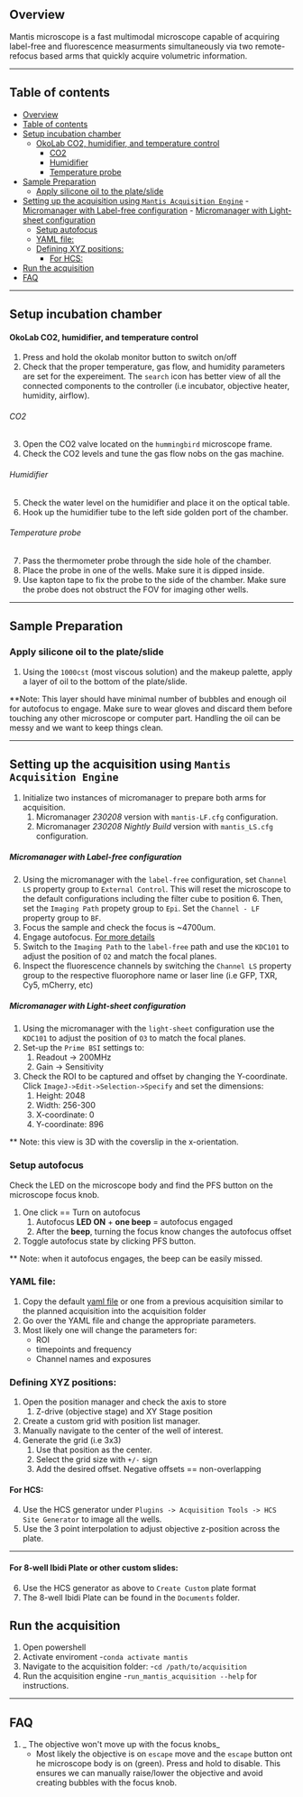 ## Overview
Mantis microscope is a fast multimodal microscope capable of acquiring label-free and fluorescence measurments simultaneously via two remote-refocus based arms that quickly acquire volumetric information. 

---
## Table of contents
- [Overview](#overview)
- [Table of contents](#table-of-contents)
- [Setup incubation chamber](#setup-incubation-chamber)
    - [OkoLab CO2, humidifier, and temperature control](#okolab-co2-humidifier-and-temperature-control)
        - [CO2](#co2)
        - [Humidifier](#humidifier)
        - [Temperature probe](#temperature-probe)
- [Sample Preparation](#sample-preparation)
  - [Apply silicone oil to the plate/slide](#apply-silicone-oil-to-the-plateslide)
- [Setting up the acquisition using `Mantis Acquisition Engine`](#setting-up-the-acquisition-using-mantis-acquisition-engine)
      - [Micromanager with Label-free configuration](#micromanager-with-label-free-configuration)
      - [Micromanager with Light-sheet configuration](#micromanager-with-light-sheet-configuration)
  - [Setup autofocus](#setup-autofocus)
  - [YAML file:](#yaml-file)
  - [Defining XYZ positions:](#defining-xyz-positions)
    - [For HCS:](#for-hcs)
- [Run the acquisition](#run-the-acquisition)
- [FAQ](#faq)

---

## Setup incubation chamber
#### OkoLab CO2, humidifier, and temperature control
1. Press and hold the okolab monitor button to switch on/off
2. Check that the proper temperature, gas flow, and humidity parameters are set for the expereiment. The `search` icon has better view of all the connected components to the controller (i.e incubator, objective heater, humidity, airflow).
###### CO2
3. Open the CO2 valve located on the `hummingbird` microscope frame.
4. Check the CO2 levels and tune the gas flow nobs on the gas machine.
###### Humidifier
5. Check the water level on the humidifier and place it on the optical table.
6. Hook up the humidifier tube to the left side golden port of the chamber.

###### Temperature probe
7. Pass the thermometer probe through the side hole of the chamber. 
8. Place the probe in one of the wells. Make sure it is dipped inside.
9. Use kapton tape to fix the probe to the side of the chamber. Make sure the probe does not obstruct the FOV for imaging other wells.
---
## Sample Preparation
### Apply silicone oil to the plate/slide
1. Using the `1000cst` (most viscous solution) and the makeup palette, apply a layer of oil to the bottom of the plate/slide. 

**Note: This layer should have minimal number of bubbles and enough oil for autofocus to engage. Make sure to wear gloves and discard them before touching any other microscope or computer part. Handling the oil can be messy and we want to keep things clean. 

---
## Setting up the acquisition using `Mantis Acquisition Engine`
1. Initialize two instances of micromanager to prepare both arms for acquisition. 
   1. Micromanager *230208* version with  `mantis-LF.cfg` configuration.
   2. Micromanager *230208 Nightly Build* version with `mantis_LS.cfg` configuration.
##### Micromanager with Label-free configuration
2. Using the micromanager with the `label-free` configuration, set `Channel LS` property group to `External Control`. This will reset the microscope to the default configurations including the filter cube to position 6. Then, set the `Imaging Path` propety group to `Epi`. Set the `Channel - LF` property group to `BF`. 
3. Focus the sample and check the focus is ~4700um.
4. Engage autofocus. [For more details](#setup-autofocus)
5. Switch to the `Imaging Path` to the `label-free` path and use the `KDC101` to adjust the position of `O2` and match the focal planes.
6. Inspect the fluorescence channels by switching the `Channel LS` property group to the respective fluorophore name or laser line (i.e GFP, TXR, Cy5, mCherry, etc)
##### Micromanager with Light-sheet configuration
1. Using the micromanager with the `light-sheet` configuration use the `KDC101` to adjust the position of `O3` to match the focal planes. 
2. Set-up the `Prime BSI` settings to:
   1. Readout -> 200MHz 
   2. Gain -> Sensitivity
3. Check the ROI to be captured and offset by changing the Y-coordinate. Click `ImageJ->Edit->Selection->Specify` and set the dimensions:
   1. Height: 2048
   2. Width: 256-300
   3. X-coordinate: 0 
   4. Y-coordinate: 896

** Note: this view is 3D with the coverslip in the x-orientation. 

### Setup autofocus
Check the LED on the microscope body and find the PFS button on the microscope focus knob.
1. One click == Turn on autofocus
   1. Autofocus **LED ON** + **one beep** = autofocus engaged 
   2. After the **beep**, turning the focus know changes the autofocus offset
2. Toggle autofocus state by clicking PFS button.

** Note: when it autofocus engages, the beep can be easily missed. 

### YAML file:
1. Copy the default [yaml file](../mantis/acquisition/settings/example_acquisition_settings.yaml) or one from a previous acquisition similar to the planned acquisition into the acquisition folder
2. Go over the YAML file and change the appropriate parameters.
3. Most likely one will change the parameters for:
   - ROI
   - timepoints and frequency
   - Channel names and exposures
### Defining XYZ positions:
1. Open the position manager and check the axis to store
   1. Z-drive (objective stage) and XY Stage position
2. Create a custom grid with position list manager.
3. Manually navigate to the center of the well of interest.
4. Generate the grid (i.e 3x3)
   1. Use that position as the center.
   2. Select the grid size with `+/-` sign
   3. Add the desired offset. Negative offsets == non-overlapping

#### For HCS:
4. Use the HCS generator under `Plugins -> Acquisition Tools -> HCS Site Generator` to image all the wells. 
5. Use the 3 point interpolation to adjust objective z-position across the plate.
 ---

#### For 8-well Ibidi Plate or other custom slides:
6. Use the HCS generator as above to `Create Custom` plate format
7. The 8-well Ibidi Plate can be found in the `Documents` folder. 

## Run the acquisition
1. Open powershell
2. Activate enviroment
    -`conda activate mantis`
3. Navigate to the acquisition folder:
    -`cd /path/to/acquisition` 
4. Run the acquisition engine
    -`run_mantis_acquisition --help` for instructions.

---
## FAQ
1. _ The objective won't move up with the focus knobs_
   - Most likely the objective is on `escape` move and the `escape` button ont he microscope body is on (green). Press and hold to disable. This ensures we can manually raise/lower the objective and avoid creating bubbles with the focus knob.

  

